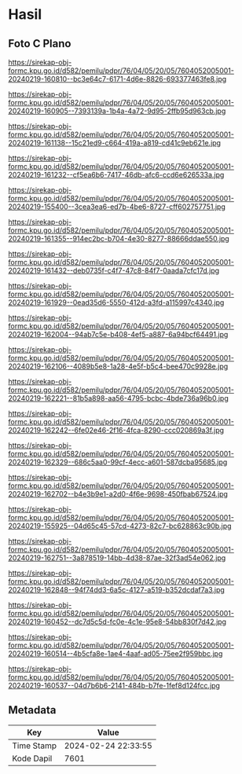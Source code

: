 # Hasil

## Foto C Plano

https://sirekap-obj-formc.kpu.go.id/d582/pemilu/pdpr/76/04/05/20/05/7604052005001-20240219-160810--bc3e64c7-6171-4d6e-8826-693377463fe8.jpg

https://sirekap-obj-formc.kpu.go.id/d582/pemilu/pdpr/76/04/05/20/05/7604052005001-20240219-160905--7393139a-1b4a-4a72-9d95-2ffb95d963cb.jpg

https://sirekap-obj-formc.kpu.go.id/d582/pemilu/pdpr/76/04/05/20/05/7604052005001-20240219-161138--15c21ed9-c664-419a-a819-cd41c9eb621e.jpg

https://sirekap-obj-formc.kpu.go.id/d582/pemilu/pdpr/76/04/05/20/05/7604052005001-20240219-161232--cf5ea6b6-7417-46db-afc6-ccd6e626533a.jpg

https://sirekap-obj-formc.kpu.go.id/d582/pemilu/pdpr/76/04/05/20/05/7604052005001-20240219-155400--3cea3ea6-ed7b-4be6-8727-cff602757751.jpg

https://sirekap-obj-formc.kpu.go.id/d582/pemilu/pdpr/76/04/05/20/05/7604052005001-20240219-161355--914ec2bc-b704-4e30-8277-88666ddae550.jpg

https://sirekap-obj-formc.kpu.go.id/d582/pemilu/pdpr/76/04/05/20/05/7604052005001-20240219-161432--deb0735f-c4f7-47c8-84f7-0aada7cfc17d.jpg

https://sirekap-obj-formc.kpu.go.id/d582/pemilu/pdpr/76/04/05/20/05/7604052005001-20240219-161929--0ead35d6-5550-412d-a3fd-a115997c4340.jpg

https://sirekap-obj-formc.kpu.go.id/d582/pemilu/pdpr/76/04/05/20/05/7604052005001-20240219-162004--94ab7c5e-b408-4ef5-a887-6a94bcf64491.jpg

https://sirekap-obj-formc.kpu.go.id/d582/pemilu/pdpr/76/04/05/20/05/7604052005001-20240219-162106--4089b5e8-1a28-4e5f-b5c4-bee470c9928e.jpg

https://sirekap-obj-formc.kpu.go.id/d582/pemilu/pdpr/76/04/05/20/05/7604052005001-20240219-162221--81b5a898-aa56-4795-bcbc-4bde736a96b0.jpg

https://sirekap-obj-formc.kpu.go.id/d582/pemilu/pdpr/76/04/05/20/05/7604052005001-20240219-162242--6fe02e46-2f16-4fca-8290-ccc020869a3f.jpg

https://sirekap-obj-formc.kpu.go.id/d582/pemilu/pdpr/76/04/05/20/05/7604052005001-20240219-162329--686c5aa0-99cf-4ecc-a601-587dcba95685.jpg

https://sirekap-obj-formc.kpu.go.id/d582/pemilu/pdpr/76/04/05/20/05/7604052005001-20240219-162702--b4e3b9e1-a2d0-4f6e-9698-450fbab67524.jpg

https://sirekap-obj-formc.kpu.go.id/d582/pemilu/pdpr/76/04/05/20/05/7604052005001-20240219-155925--04d65c45-57cd-4273-82c7-bc628863c90b.jpg

https://sirekap-obj-formc.kpu.go.id/d582/pemilu/pdpr/76/04/05/20/05/7604052005001-20240219-162751--3a878519-14bb-4d38-87ae-32f3ad54e062.jpg

https://sirekap-obj-formc.kpu.go.id/d582/pemilu/pdpr/76/04/05/20/05/7604052005001-20240219-162848--94f74dd3-6a5c-4127-a519-b352dcdaf7a3.jpg

https://sirekap-obj-formc.kpu.go.id/d582/pemilu/pdpr/76/04/05/20/05/7604052005001-20240219-160452--dc7d5c5d-fc0e-4c1e-95e8-54bb830f7d42.jpg

https://sirekap-obj-formc.kpu.go.id/d582/pemilu/pdpr/76/04/05/20/05/7604052005001-20240219-160514--4b5cfa8e-1ae4-4aaf-ad05-75ee2f959bbc.jpg

https://sirekap-obj-formc.kpu.go.id/d582/pemilu/pdpr/76/04/05/20/05/7604052005001-20240219-160537--04d7b6b6-2141-484b-b7fe-1fef8d124fcc.jpg


## Metadata

| Key        | Value               |
| ---------- | ------------------- |
| Time Stamp | 2024-02-24 22:33:55 |
| Kode Dapil | 7601                |



